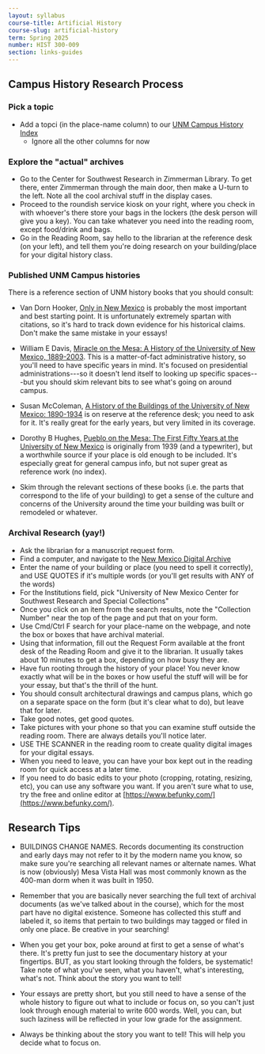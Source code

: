 ```yaml
---
layout: syllabus
course-title: Artificial History
course-slug: artificial-history
term: Spring 2025
number: HIST 300-009
section: links-guides
---
```


## Campus History Research Process

### Pick a topic
- Add a topci (in the place-name column) to our [UNM Campus History Index](https://docs.google.com/spreadsheets/d/1AE1X-dDphqyYjVlUj1w0xvWivnu0e7EtyxzuGNjbock/edit?usp=sharing)
  - Ignore all the other columns for now

### Explore the "actual" archives
- Go to the Center for Southwest Research in Zimmerman Library. To get there, enter Zimmerman through the main door, then make a U-turn to the left. Note all the cool archival stuff in the display cases.
- Proceed to the roundish service kiosk on your right, where you check in with whoever's there store your bags in the lockers (the desk person will give you a key). You can take whatever you need into the reading room, except food/drink and bags.
- Go in the Reading Room, say hello to the librarian at the reference desk (on your left), and tell them you're doing research on your building/place for your digital history class. 

### Published UNM Campus histories
There is a reference section of UNM history books that you should consult:
  - Van Dorn Hooker, [Only in New Mexico](https://unm-worldcat-org.libproxy.unm.edu/title/only-in-new-mexico-an-architectural-history-of-the-university-of-new-mexico-the-first-century-1889-1989/oclc/42420906) is probably the most important and best starting point. It is unfortunately extremely spartan with citations, so it's hard to track down evidence for his historical claims. Don't make the same mistake in your essays!
  - William E Davis, [Miracle on the Mesa: A History of the University of New Mexico, 1889-2003](https://unm-worldcat-org.libproxy.unm.edu/title/miracle-on-the-mesa-a-history-of-the-university-of-new-mexico-1889-2003/oclc/61879603). This is a matter-of-fact administrative history, so you'll need to have specific years in mind. It's focused on presidential administrations---so it doesn't lend itself to looking up specific spaces---but you should skim relevant bits to see what's going on around campus.
  - Susan McColeman, [A History of the Buildings of the University of New Mexico: 1890-1934](https://unm-worldcat-org.libproxy.unm.edu/title/history-of-the-buildings-of-the-university-of-new-mexico-1890-1934/oclc/55135823) is on reserve at the reference desk; you need to ask for it. It's really great for the early years, but very limited in its coverage.
  - Dorothy B Hughes, [Pueblo on the Mesa: The First Fifty Years at the University of New Mexico](https://unm.worldcat.org/title/pueblo-on-the-mesa-the-first-fifty-years-at-the-university-of-new-mexico/oclc/19638445) is originally from 1939 (and a typewriter), but a worthwhile source if your place is old enough to be included. It's especially great for general campus info, but not super great as reference work (no index).

- Skim through the relevant sections of these books (i.e. the parts that correspond to the life of your building) to get a sense of the culture and concerns of the University around the time your building was built or remodeled or whatever.


### Archival Research (yay!)
- Ask the librarian for a manuscript request form.
- Find a computer, and navigate to the [New Mexico Digital Archive](https://econtent.unm.edu/)
- Enter the name of your building or place (you need to spell it correctly), and USE QUOTES if it's multiple words (or you'll get results with ANY of the words)
- For the Institutions field, pick "University of New Mexico Center for Southwest Research and Special Collections"
- Once you click on an item from the search results, note the "Collection Number" near the top of the page and put that on your form.
- Use Cmd/Ctrl F search for your place-name on the webpage, and note the box or boxes that have archival material.
- Using that information, fill out the Request Form available at the front desk of the Reading Room and give it to the librarian. It usually takes about 10 minutes to get a box, depending on how busy they are.
- Have fun rooting through the history of your place! You never know exactly what will be in the boxes or how useful the stuff will will be for your essay, but that's the thrill of the hunt.
- You should consult architectural drawings and campus plans, which go on a separate space on the form (but it's clear what to do), but leave that for later.
- Take good notes, get good quotes.
- Take pictures with your phone so that you can examine stuff outside the reading room. There are always details you'll notice later.
- USE THE SCANNER in the reading room to create quality digital images for your digital essays.
- When you need to leave, you can have your box kept out in the reading room for quick access at a later time.
- If you need to do basic edits to your photo (cropping, rotating, resizing, etc), you can use any software you want. If you aren't sure what to use, try the free and online editor at [https://www.befunky.com/](https://www.befunky.com/).


## Research Tips
- BUILDINGS CHANGE NAMES. Records documenting its construction and early days may not refer to it by the modern name you know, so make sure you're searching all relevant names or alternate names. What is now (obviously) Mesa Vista Hall was most commonly known as the 400-man dorm when it was built in 1950.

- Remember that you are basically never searching the full text of archival documents (as we've talked about in the course), which for the most part have no digital existence. Someone has collected this stuff and labeled it, so items that pertain to two buildings may tagged or filed in only one place. Be creative in your searching!

- When you get your box, poke around at first to get a sense of what's there. It's pretty fun just to see the documentary history at your fingertips. BUT, as you start looking through the folders, be systematic! Take note of what you've seen, what you haven't, what's interesting, what's not. Think about the story you want to tell!

- Your essays are pretty short, but you still need to have a sense of the whole history to figure out what to include or focus on, so you can't just look through enough material to write 600 words. Well, you can, but such laziness will be reflected in your low grade for the assignment.

- Always be thinking about the story you want to tell! This will help you decide what to focus on.